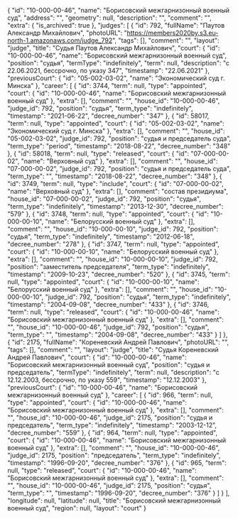 {
    "id": "10-000-00-46",
    "name": "Борисовский межгарнизонный военный суд",
    "address": "",
    "geometry": null,
    "description": "",
    "comment": "",
    "extra": {
        "is_archived": true
    },
    "judges": [
        {
            "id": 792,
            "fullName": "Паутов Александр Михайлович",
            "photoURL": "https://members2020by.s3.eu-north-1.amazonaws.com/judge_792",
            "tags": [],
            "comment": "",
            "layout": "judge",
            "title": "Судья Паутов Александр Михайлович",
            "court": {
                "id": "10-000-00-46",
                "name": "Борисовский межгарнизонный военный суд",
                "position": "судья",
                "termType": "indefinitely",
                "term": null,
                "description": "c 22.06.2021, бессрочно, по указу 347",
                "timestamp": "22.06.2021"
            },
            "previousCourt": {
                "id": "05-002-03-02",
                "name": "Экономический суд г. Минска"
            },
            "career": [
                {
                    "id": 3744,
                    "term": null,
                    "type": "appointed",
                    "court": {
                        "id": "10-000-00-46",
                        "name": "Борисовский межгарнизонный военный суд"
                    },
                    "extra": [],
                    "comment": "",
                    "house_id": "10-000-00-46",
                    "judge_id": 792,
                    "position": "судья",
                    "term_type": "indefinitely",
                    "timestamp": "2021-06-22",
                    "decree_number": "347"
                },
                {
                    "id": 58017,
                    "term": null,
                    "type": "appointed",
                    "court": {
                        "id": "05-002-03-02",
                        "name": "Экономический суд г. Минска"
                    },
                    "extra": [],
                    "comment": "",
                    "house_id": "05-002-03-02",
                    "judge_id": 792,
                    "position": "судья и председатель суда",
                    "term_type": "period",
                    "timestamp": "2018-08-22",
                    "decree_number": "348"
                },
                {
                    "id": 58018,
                    "term": null,
                    "type": "released",
                    "court": {
                        "id": "07-000-00-02",
                        "name": "Верховный суд"
                    },
                    "extra": [],
                    "comment": "",
                    "house_id": "07-000-00-02",
                    "judge_id": 792,
                    "position": "судья и председатель суда",
                    "term_type": "",
                    "timestamp": "2018-08-22",
                    "decree_number": "348"
                },
                {
                    "id": 3749,
                    "term": null,
                    "type": "include",
                    "court": {
                        "id": "07-000-00-02",
                        "name": "Верховный суд"
                    },
                    "extra": [],
                    "comment": "состав президиума",
                    "house_id": "07-000-00-02",
                    "judge_id": 792,
                    "position": "судья",
                    "term_type": "indefinitely",
                    "timestamp": "2013-12-30",
                    "decree_number": "579"
                },
                {
                    "id": 3748,
                    "term": null,
                    "type": "appointed",
                    "court": {
                        "id": "10-000-00-10",
                        "name": "Белорусский военный суд"
                    },
                    "extra": [],
                    "comment": "",
                    "house_id": "10-000-00-10",
                    "judge_id": 792,
                    "position": "судья",
                    "term_type": "indefinitely",
                    "timestamp": "2012-06-18",
                    "decree_number": "278"
                },
                {
                    "id": 3747,
                    "term": null,
                    "type": "appointed",
                    "court": {
                        "id": "10-000-00-10",
                        "name": "Белорусский военный суд"
                    },
                    "extra": [],
                    "comment": "",
                    "house_id": "10-000-00-10",
                    "judge_id": 792,
                    "position": "заместитель председателя",
                    "term_type": "indefinitely",
                    "timestamp": "2009-10-23",
                    "decree_number": "520"
                },
                {
                    "id": 3745,
                    "term": null,
                    "type": "appointed",
                    "court": {
                        "id": "10-000-00-10",
                        "name": "Белорусский военный суд"
                    },
                    "extra": [],
                    "comment": "",
                    "house_id": "10-000-00-10",
                    "judge_id": 792,
                    "position": "судья",
                    "term_type": "indefinitely",
                    "timestamp": "2004-09-08",
                    "decree_number": "433"
                },
                {
                    "id": 3746,
                    "term": null,
                    "type": "released",
                    "court": {
                        "id": "10-000-00-46",
                        "name": "Борисовский межгарнизонный военный суд"
                    },
                    "extra": [],
                    "comment": "",
                    "house_id": "10-000-00-46",
                    "judge_id": 792,
                    "position": "судья",
                    "term_type": "",
                    "timestamp": "2004-09-08",
                    "decree_number": "433"
                }
            ]
        },
        {
            "id": 2175,
            "fullName": "Кореневский Андрей Павлович",
            "photoURL": "",
            "tags": [],
            "comment": "",
            "layout": "judge",
            "title": "Судья Кореневский Андрей Павлович",
            "court": {
                "id": "10-000-00-46",
                "name": "Борисовский межгарнизонный военный суд",
                "position": "судья и председатель",
                "termType": "indefinitely",
                "term": null,
                "description": "c 12.12.2003, бессрочно, по указу 559",
                "timestamp": "12.12.2003"
            },
            "previousCourt": {
                "id": "10-000-00-46",
                "name": "Борисовский межгарнизонный военный суд"
            },
            "career": [
                {
                    "id": 966,
                    "term": null,
                    "type": "appointed",
                    "court": {
                        "id": "10-000-00-46",
                        "name": "Борисовский межгарнизонный военный суд"
                    },
                    "extra": [],
                    "comment": "",
                    "house_id": "10-000-00-46",
                    "judge_id": 2175,
                    "position": "судья и председатель",
                    "term_type": "indefinitely",
                    "timestamp": "2003-12-12",
                    "decree_number": "559"
                },
                {
                    "id": 964,
                    "term": null,
                    "type": "appointed",
                    "court": {
                        "id": "10-000-00-46",
                        "name": "Борисовский межгарнизонный военный суд"
                    },
                    "extra": [],
                    "comment": "",
                    "house_id": "10-000-00-46",
                    "judge_id": 2175,
                    "position": "председатель",
                    "term_type": "indefinitely",
                    "timestamp": "1996-09-20",
                    "decree_number": "376"
                },
                {
                    "id": 965,
                    "term": null,
                    "type": "released",
                    "court": {
                        "id": "10-000-00-46",
                        "name": "Борисовский межгарнизонный военный суд"
                    },
                    "extra": [],
                    "comment": "",
                    "house_id": "10-000-00-46",
                    "judge_id": 2175,
                    "position": "судья",
                    "term_type": "",
                    "timestamp": "1996-09-20",
                    "decree_number": "376"
                }
            ]
        }
    ],
    "longitude": null,
    "latitude": null,
    "title": "Борисовский межгарнизонный военный суд",
    "region": null,
    "layout": "court"
}
